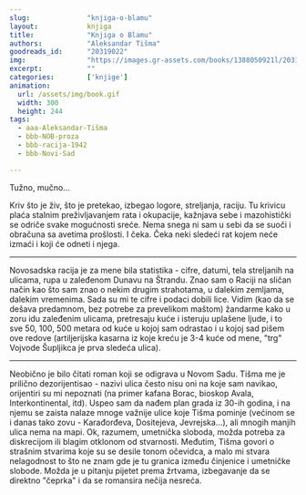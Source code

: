 ```yaml
---
slug:              "knjiga-o-blamu"
layout:            knjiga
title:             "Knjiga o Blamu"
authors:           "Aleksandar Tišma"
goodreads_id:      "20319022"
img:               "https://images.gr-assets.com/books/1388050921l/20319022.jpg"
excerpt:           ""
categories:        ['knjige']
animation:
  url: /assets/img/book.gif
  width: 300
  height: 244
tags:
  - aaa-Aleksandar-Tišma
  - bbb-NOB-proza
  - bbb-racija-1942
  - bbb-Novi-Sad

---
```


Tužno, mučno...

Kriv što je živ, što je pretekao, izbegao logore, streljanja, raciju. Tu krivicu plaća stalnim preživljavanjem rata i 
okupacije, kažnjava sebe i mazohistički se odriče svake mogućnosti sreće. Nema snega ni sam u sebi da se suoči i 
obračuna sa avetima prošlosti. I čeka. Čeka neki sledeći rat kojem neće izmaći i koji će odneti i njega.

* * *

Novosadska racija je za mene bila statistika - cifre, datumi, tela streljanih na ulicama, rupa u zaleđenom Dunavu na 
Štrandu. Znao sam o Raciji na sličan način kao što sam znao o nekim drugim strahotama, u dalekim zemljama, dalekim 
vremenima. Sada su mi te cifre i podaci dobili lice. Vidim (kao da se dešava predamnom, bez potrebe za prevelikom 
maštom) žandarme kako u zoru idu zaleđenim ulicama, pretresaju kuće i isteruju uplašene ljude, i to sve 50, 100, 500 
metara od kuće u kojoj sam odrastao i u kojoj sad pišem ove redove (artiljerijska kasarna iz koje kreću je 3-4 kuće od 
mene, "trg" Vojvode Šupljikca je prva sledeća ulica).

* * *

Neobično je bilo čitati roman koji se odigrava u Novom Sadu. Tišma me je prilično dezorijentisao - nazivi ulica često 
nisu oni na koje sam navikao, orijentiri su mi nepoznati (na primer kafana Borac, bioskop Avala, Interkontinental, 
itd). Uspeo sam da nađem plan grada iz 30-ih godina, i na njemu se zaista nalaze mnoge važnije ulice koje Tišma 
pominje (većinom se i danas tako zovu - Karađorđeva, Dositejeva, Jevrejska...), ali mnogih manjih ulica nema na mapi. 
Ok, razumem, umetnička sloboda, možda potreba za diskrecijom ili blagim otklonom od stvarnosti. Međutim, Tišma govori o 
strašnim stvarima koje su se desile tonom očevidca, a malo mi stvara nelagodnost to što ne znam gde je tu granica 
između činjenice i umetničke slobode. Možda je u pitanju pijetet prema žrtvama, izbegavanje da se direktno "čeprka" i 
da se romansira nečija nesreća.